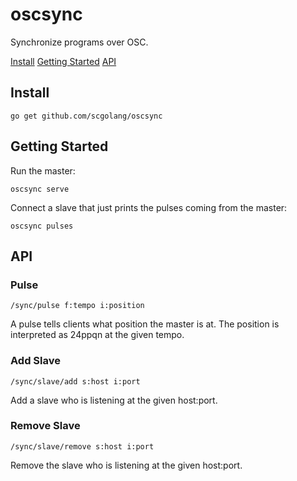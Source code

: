 # oscsync

Synchronize programs over OSC.

[Install](#install)
[Getting Started](#getting-started)
[API](#api)

## Install

```
go get github.com/scgolang/oscsync
```

## Getting Started

Run the master:

```
oscsync serve
```

Connect a slave that just prints the pulses coming from the master:

```
oscsync pulses
```

## API

### Pulse

`/sync/pulse f:tempo i:position`

A pulse tells clients what position the master is at.
The position is interpreted as 24ppqn at the given tempo.

### Add Slave

`/sync/slave/add s:host i:port`

Add a slave who is listening at the given host:port.

### Remove Slave

`/sync/slave/remove s:host i:port`

Remove the slave who is listening at the given host:port.
